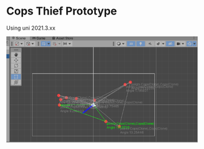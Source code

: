 # Cops Thief Prototype
 
Using uni 2021.3.xx

![](https://github.com/LifeIsJourney/Cops-Thief-prototype/blob/main/Assets/Scene%20View.PNG)
